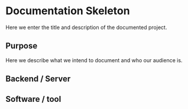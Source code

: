 # Documentation Skeleton

Here we enter the title and description of the documented project.

## Purpose

Here we describe what we intend to document and who our audience is.

## Backend / Server

## Software / tool
